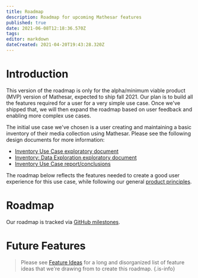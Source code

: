 ```yaml
---
title: Roadmap
description: Roadmap for upcoming Mathesar features
published: true
date: 2021-06-08T12:18:36.570Z
tags: 
editor: markdown
dateCreated: 2021-04-20T19:43:28.320Z
---
```


# Introduction

This version of the roadmap is only for the alpha/minimum viable product (MVP) version of Mathesar, expected to ship fall 2021. Our plan is to build all the features required for a user for a very simple use case. Once we've shipped that, we will then expand the roadmap based on user feedback and enabling more complex use cases.

The initial use case we've chosen is a user creating and maintaining a basic inventory of their media collection using Mathesar. Please see the following design documents for more information:
- [Inventory Use Case exploratory document](/design/exploration/use-cases/inventory-use-case)
- [Inventory: Data Exploration exploratory document](/design/exploration/inventory-data-exploration)
- [Inventory Use Case report/conclusions](/design/reports/inventory-use-case)

The roadmap below reflects the features needed to create a good user experience for this use case, while following our general [product principles](/product).

# Roadmap
Our roadmap is tracked via [GitHub milestones](https://github.com/centerofci/mathesar/milestones?direction=asc&sort=due_date&state=open).

# Future Features
> Please see [Feature Ideas](/product/feature-ideas) for a long and disorganized list of feature ideas that we're drawing from to create this roadmap.
{.is-info}
